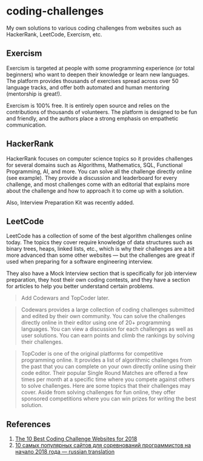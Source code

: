 # coding-challenges

My own solutions to various coding challenges from websites such as HackerRank, LeetCode, Exercism, etc.

## Exercism

Exercism is targeted at people with some programming experience (or total beginners) who want to deepen their knowledge or learn new languages. The platform provides thousands of exercises spread across over 50 language tracks, and offer both automated and human mentoring (mentorship is great!).

Exercism is 100% free. It is entirely open source and relies on the contributions of thousands of volunteers. The platform is designed to be fun and friendly, and the authors place a strong emphasis on empathetic communication.

## HackerRank

HackerRank focuses on computer science topics so it provides challenges for several domains such as Algorithms, Mathematics, SQL, Functional Programming, AI, and more. You can solve all the challenge directly online (see example). They provide a discussion and leaderboard for every challenge, and most challenges come with an editorial that explains more about the challenge and how to approach it to come up with a solution.

Also, Interview Preparation Kit was recently added.

## LeetCode

LeetCode has a collection of some of the best algorithm challenges online today. The topics they cover require knowledge of data structures such as binary trees, heaps, linked lists, etc., which is why their challenges are a bit more advanced than some other websites — but the challenges are great if used when preparing for a software engineering interview.

They also have a Mock Interview section that is specifically for job interview preparation, they host their own coding contests, and they have a section for articles to help you better understand certain problems.

> Add Codewars and TopCoder later.

> Codewars provides a large collection of coding challenges submitted and edited by their own community. You can solve the challenges directly online in their editor using one of 20+ programming languages. You can view a discussion for each challenges as well as user solutions. You can earn points and climb the rankings by solving their challenges.

> TopCoder is one of the original platforms for competitive programming online. It provides a list of algorithmic challenges from the past that you can complete on your own directly online using their code editor. Their popular Single Round Matches are offered a few times per month at a specific time where you compete against others to solve challenges. Here are some topics that their challenges may cover.
Aside from solving challenges for fun online, they offer sponsored competitions where you can win prizes for writing the best solution.

## References

1. [The 10 Best Coding Challenge Websites for 2018](https://medium.com/coderbyte/the-10-best-coding-challenge-websites-for-2018-12b57645b654)
2. [10 самых популярных сайтов для соревнований программистов на начало 2018 года — russian translation](https://habr.com/ru/company/cloud4y/blog/346838/)
